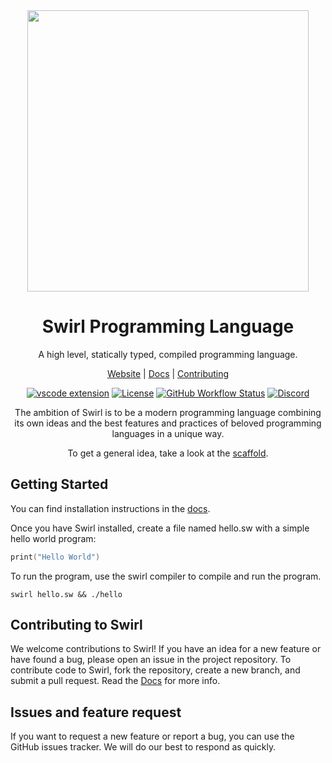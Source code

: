 <div align=center>
<img width=450 src="https://raw.githubusercontent.com/SwirlLang/branding/main/logos/wordmark-logo-transparent.png">

# Swirl Programming Language
A high level, statically typed, compiled programming language.

[Website](https://swirl-lang.vercel.app) |
[Docs](https://swirl-lang.vercel.app/docs) |
[Contributing](./CONTRIBUTING.md)  

[![vscode extension](https://img.shields.io/visual-studio-marketplace/v/MrinmoyHaloi.swirl-lang-support?color=blue&label=VSCode%20Extension&logo=visualstudiocode&logoColor=blue&style=flat-square)](https://marketplace.visualstudio.com/items?itemName=MrinmoyHaloi.swirl-lang-support)
[![License](https://img.shields.io/github/license/SwirlLang/Swirl?style=flat-square)](LICENSE)
[![GitHub Workflow Status](https://img.shields.io/github/actions/workflow/status/SwirlLang/Swirl/cmake.yml?style=flat-square)](https://github.com/SwirlLang/Swirl/actions/workflows/cmake.yml)
[![Discord](https://img.shields.io/discord/894989427628179477?color=blue&label=Discord&logo=Discord&logoColor=white&style=flat-square)](https://discord.gg/RSJ5TUDdqx)

</div>
<div align="center">
The ambition of Swirl is to be a modern programming language combining its own ideas and the best features and practices of beloved programming languages in a unique way.

To get a general idea, take a look at the [scaffold](https://github.com/SwirlLang/Swirl/blob/main/scaffold.md).
</div>

## Getting Started
You can find installation instructions in the [docs](https://swirl-lang.vercel.app/docs/getting-started/installation).

Once you have Swirl installed, create a file named hello.sw with a simple hello world program: 
```c
print("Hello World")
```

To run the program, use the swirl compiler to compile and run the program.
```shell
swirl hello.sw && ./hello
```

## Contributing to Swirl
We welcome contributions to Swirl! If you have an idea for a new feature or have found a bug, please open an issue in the project repository. To contribute code to Swirl, fork the repository, create a new branch, and submit a pull request. Read the [Docs](https://swirl-lang.vercel.app/docs/) for more info.

## Issues and feature request

If you want to request a new feature or report a bug, you can use the GitHub issues tracker. We will do our best to respond as quickly.
